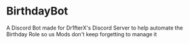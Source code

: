 # BirthdayBot
A Discord Bot made for Dr1fterX's Discord Server to help automate the Birthday Role so us Mods don't keep forgetting to manage it
